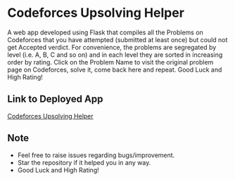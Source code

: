 # Codeforces Upsolving Helper
A web app developed using Flask that compiles all the Problems on Codeforces that you have attempted (submitted at least once) but could not get Accepted verdict. For convenience, the problems are segregated by level (i.e. A, B, C and so on) and in each level they are sorted in increasing order by rating. Click on the Problem Name to visit the original problem page on Codeforces, solve it, come back here and repeat. Good Luck and High Rating!

## Link to Deployed App
<a href="https://codeforces-upsolving-helper.herokuapp.com/">Codeforces Upsolving Helper</a>

## Note
* Feel free to raise issues regarding bugs/improvement.
* Star the repository if it helped you in any way.
* Good Luck and High Rating!